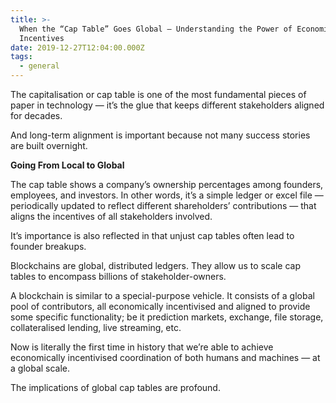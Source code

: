 ```yaml
---
title: >-
  When the “Cap Table” Goes Global — Understanding the Power of Economic
  Incentives
date: 2019-12-27T12:04:00.000Z
tags:
  - general
---
```

The capitalisation or cap table is one of the most fundamental pieces of paper in technology — it’s the glue that keeps different stakeholders aligned for decades.

And long-term alignment is important because not many success stories are built overnight.

**Going From Local to Global**

The cap table shows a company’s ownership percentages among founders, employees, and investors. In other words, it’s a simple ledger or excel file — periodically updated to reflect different shareholders’ contributions — that aligns the incentives of all stakeholders involved.

It’s importance is also reflected in that unjust cap tables often lead to founder breakups.

Blockchains are global, distributed ledgers. They allow us to scale cap tables to encompass billions of stakeholder-owners.

A blockchain is similar to a special-purpose vehicle. It consists of a global pool of contributors, all economically incentivised and aligned to provide some specific functionality; be it prediction markets, exchange, file storage, collateralised lending, live streaming, etc.

Now is literally the first time in history that we’re able to achieve economically incentivised coordination of both humans and machines — at a global scale.

The implications of global cap tables are profound.